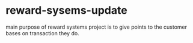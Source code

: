 # reward-sysems-update
main purpose of reward systems project is to give points to the customer bases on transaction they do.
